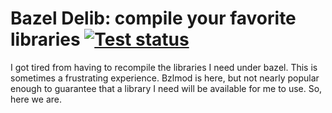 # Bazel Delib: compile your favorite libraries [![Test status](https://github.com/filmil/bazel_delib/workflows/Test/badge.svg)](https://github.com/filmil/bazel_delib/workflows/Test/badge.svg)

I got tired from having to recompile the libraries I need under bazel.  This is
sometimes a frustrating experience.  Bzlmod is here, but not nearly popular
enough to guarantee that a library I need will be available for me to use.
So, here we are.

